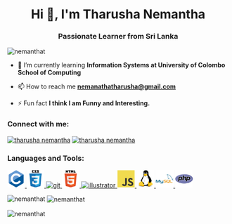 <h1 align="center">Hi 👋, I'm Tharusha Nemantha</h1>
<h3 align="center">Passionate Learner from Sri Lanka</h3>

<p align="left"> <img src="https://komarev.com/ghpvc/?username=nemanthat&label=Profile%20views&color=0e75b6&style=flat" alt="nemanthat" /> </p>

- 🌱 I’m currently learning **Information Systems at University of Colombo School of Computing**

- 📫 How to reach me **nemanathatharusha@gmail.com**

- ⚡ Fun fact **I think I am Funny and Interesting.**

<h3 align="left">Connect with me:</h3>
<p align="left">
<a href="https://linkedin.com/in/tharusha nemantha" target="blank"><img align="center" src="https://raw.githubusercontent.com/rahuldkjain/github-profile-readme-generator/master/src/images/icons/Social/linked-in-alt.svg" alt="tharusha nemantha" height="30" width="40" /></a>
<a href="https://fb.com/tharusha nemantha" target="blank"><img align="center" src="https://raw.githubusercontent.com/rahuldkjain/github-profile-readme-generator/master/src/images/icons/Social/facebook.svg" alt="tharusha nemantha" height="30" width="40" /></a>
</p>

<h3 align="left">Languages and Tools:</h3>
<p align="left"> <a href="https://www.cprogramming.com/" target="_blank" rel="noreferrer"> <img src="https://raw.githubusercontent.com/devicons/devicon/master/icons/c/c-original.svg" alt="c" width="40" height="40"/> </a> <a href="https://www.w3schools.com/css/" target="_blank" rel="noreferrer"> <img src="https://raw.githubusercontent.com/devicons/devicon/master/icons/css3/css3-original-wordmark.svg" alt="css3" width="40" height="40"/> </a> <a href="https://git-scm.com/" target="_blank" rel="noreferrer"> <img src="https://www.vectorlogo.zone/logos/git-scm/git-scm-icon.svg" alt="git" width="40" height="40"/> </a> <a href="https://www.w3.org/html/" target="_blank" rel="noreferrer"> <img src="https://raw.githubusercontent.com/devicons/devicon/master/icons/html5/html5-original-wordmark.svg" alt="html5" width="40" height="40"/> </a> <a href="https://www.adobe.com/in/products/illustrator.html" target="_blank" rel="noreferrer"> <img src="https://www.vectorlogo.zone/logos/adobe_illustrator/adobe_illustrator-icon.svg" alt="illustrator" width="40" height="40"/> </a> <a href="https://developer.mozilla.org/en-US/docs/Web/JavaScript" target="_blank" rel="noreferrer"> <img src="https://raw.githubusercontent.com/devicons/devicon/master/icons/javascript/javascript-original.svg" alt="javascript" width="40" height="40"/> </a> <a href="https://www.linux.org/" target="_blank" rel="noreferrer"> <img src="https://raw.githubusercontent.com/devicons/devicon/master/icons/linux/linux-original.svg" alt="linux" width="40" height="40"/> </a> <a href="https://www.mysql.com/" target="_blank" rel="noreferrer"> <img src="https://raw.githubusercontent.com/devicons/devicon/master/icons/mysql/mysql-original-wordmark.svg" alt="mysql" width="40" height="40"/> </a> <a href="https://www.php.net" target="_blank" rel="noreferrer"> <img src="https://raw.githubusercontent.com/devicons/devicon/master/icons/php/php-original.svg" alt="php" width="40" height="40"/> </a> </p>

<p><img align="left" src="https://github-readme-stats.vercel.app/api/top-langs?username=nemanthat&show_icons=true&locale=en&layout=compact" alt="nemanthat" /></p>

<p>&nbsp;<img align="center" src="https://github-readme-stats.vercel.app/api?username=nemanthat&show_icons=true&locale=en" alt="nemanthat" /></p>

<p><img align="center" src="https://github-readme-streak-stats.herokuapp.com/?user=nemanthat&" alt="nemanthat" /></p>

<!---
NemanthaT/NemanthaT is a ✨ special ✨ repository because its `README.md` (this file) appears on your GitHub profile.
You can click the Preview link to take a look at your changes.
--->
